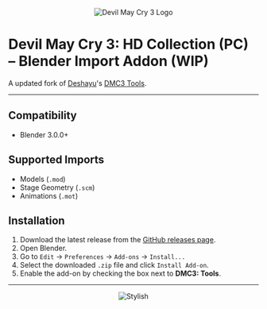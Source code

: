 <p align="center">
  <img src="https://cdn2.steamgriddb.com/logo_thumb/7f3f40f2eb91924d1c907499447cf662.png" alt="Devil May Cry 3 Logo" />
</p>

# Devil May Cry 3: HD Collection (PC) – Blender Import Addon (WIP)

A updated fork of [Deshayu](https://github.com/deshayu)'s [DMC3 Tools](https://github.com/deshayu/DMC3HDC-Import-Tools).

---

## Compatibility
* Blender 3.0.0+

## Supported Imports
- Models (`.mod`)
- Stage Geometry (`.scm`)
- Animations (`.mot`)

## Installation

1. Download the latest release from the [GitHub releases page](https://github.com/HansLichtner/DMC3-HDC-Import-Tools/releases).
2. Open Blender.
3. Go to `Edit` → `Preferences` → `Add-ons` → `Install...`
4. Select the downloaded `.zip` file and click `Install Add-on`.
5. Enable the add-on by checking the box next to **DMC3: Tools**.

---
  
<p align="center">
  <img src="https://i.pinimg.com/originals/4e/f0/6f/4ef06fcb5210e7aae2a3b116dbb34f9b.gif" alt="Stylish" />
</p>
